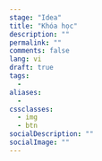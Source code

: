 ```yaml
---
stage: "Idea"
title: "Khóa học"
description: ""
permalink: ""
comments: false
lang: vi
draft: true
tags:
  -
aliases:
  - 
cssclasses:
  - img
  - btn
socialDescription: ""
socialImage: ""
---
```


